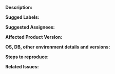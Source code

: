 **Description:**

<!-- Give a brief description of the issue -->

**Sugged Labels:**

<!-- Optional comma separated list of suggested labels. Non committers canât assign labels to issues, so this will help issue creators who are not a committer to suggest possible labels-->

**Suggested Assignees:**

<!--Optional comma separated list of suggested team members who should attend the issue. Non committers canât assign issues to assignees, so this will help issue creators who are not a committer to suggest possible assignees-->

**Affected Product Version:**

**OS, DB, other environment details and versions:**

**Steps to reproduce:**

**Related Issues:**

<!-- Any related issues such as sub tasks, issues reported in other repositories (e.g component repositories), similar problems, etc. -->
